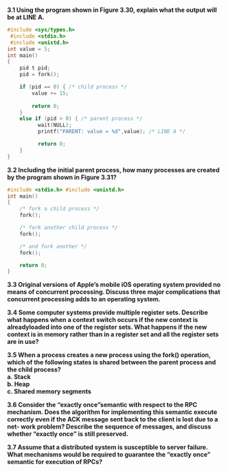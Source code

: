 **3.1 Using the program shown in Figure 3.30, explain what the output will be at LINE A.**  
```C
#include <sys/types.h>
 #include <stdio.h> 
 #include <unistd.h>
int value = 5;
int main()
{
    pid t pid;
    pid = fork();

    if (pid == 0) { /* child process */ 
        value += 15;
        
        return 0;
    }
    else if (pid > 0) { /* parent process */
          wait(NULL);
          printf("PARENT: value = %d",value); /* LINE A */

          return 0;
    } 
}
```
**3.2 Including the initial parent process, how many processes are created by the program shown in Figure 3.31?**  
```C
#include <stdio.h> #include <unistd.h>
int main()
{
    /* fork a child process */
    fork();

    /* fork another child process */
    fork();

    /* and fork another */
    fork();

    return 0;
}
```

**3.3 Original versions of Apple’s mobile iOS operating system provided no means of concurrent processing. Discuss three major complications that concurrent processing adds to an operating system.**  

**3.4 Some computer systems provide multiple register sets. Describe what happens when a context switch occurs if the new context is alreadyloaded into one of the register sets. What happens if the new context is in memory rather than in a register set and all the register sets are in use?**  

**3.5 When a process creates a new process using the fork() operation, which of the following states is shared between the parent process and the child process?**  
**a. Stack**  
**b. Heap**  
**c. Shared memory segments**  

**3.6 Consider the “exactly once”semantic with respect to the RPC mechanism. Does the algorithm for implementing this semantic execute correctly even if the ACK message sent back to the client is lost due to a net- work problem? Describe the sequence of messages, and discuss whether “exactly once” is still preserved.**  

**3.7 Assume that a distributed system is susceptible to server failure. What mechanisms would be required to guarantee the “exactly once” semantic for execution of RPCs?**  

